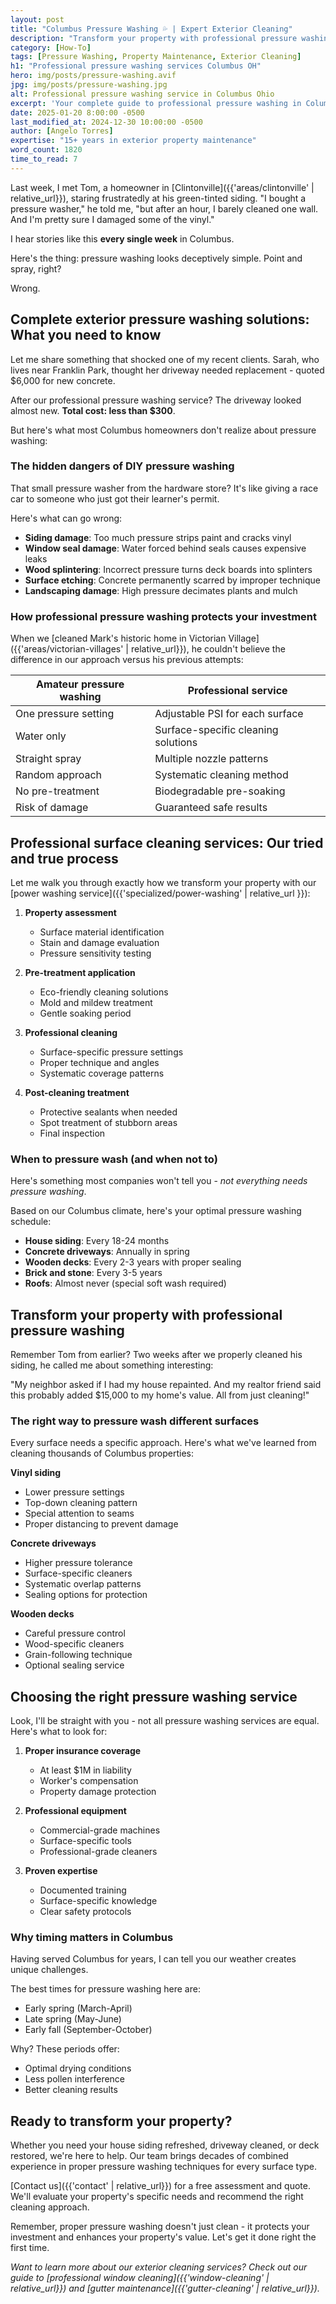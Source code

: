 ```yaml
---
layout: post
title: "Columbus Pressure Washing 💦 | Expert Exterior Cleaning"
description: "Transform your property with professional pressure washing in Columbus. Houses, driveways, decks & more. Safe, effective & guaranteed results! 🏠"
category: [How-To]
tags: [Pressure Washing, Property Maintenance, Exterior Cleaning]
h1: "Professional pressure washing services Columbus OH"
hero: img/posts/pressure-washing.avif
jpg: img/posts/pressure-washing.jpg
alt: Professional pressure washing service in Columbus Ohio
excerpt: 'Your complete guide to professional pressure washing in Columbus. Learn when to DIY, when to hire pros, and how to protect your property.'
date: 2025-01-20 8:00:00 -0500
last_modified_at: 2024-12-30 10:00:00 -0500
author: [Angelo Torres]
expertise: "15+ years in exterior property maintenance"
word_count: 1820
time_to_read: 7
---
```


Last week, I met Tom, a homeowner in [Clintonville]({{'areas/clintonville' | relative_url}}), staring frustratedly at his green-tinted siding. "I bought a pressure washer," he told me, "but after an hour, I barely cleaned one wall. And I'm pretty sure I damaged some of the vinyl."

I hear stories like this **every single week** in Columbus.

Here's the thing: pressure washing looks deceptively simple. Point and spray, right? 

Wrong.

## Complete exterior pressure washing solutions: What you need to know

Let me share something that shocked one of my recent clients. Sarah, who lives near Franklin Park, thought her driveway needed replacement - quoted $6,000 for new concrete.

After our professional pressure washing service? The driveway looked almost new. **Total cost: less than $300**.

But here's what most Columbus homeowners don't realize about pressure washing:

### The hidden dangers of DIY pressure washing

That small pressure washer from the hardware store? It's like giving a race car to someone who just got their learner's permit.

Here's what can go wrong:

- **Siding damage**: Too much pressure strips paint and cracks vinyl
- **Window seal damage**: Water forced behind seals causes expensive leaks
- **Wood splintering**: Incorrect pressure turns deck boards into splinters
- **Surface etching**: Concrete permanently scarred by improper technique
- **Landscaping damage**: High pressure decimates plants and mulch

### How professional pressure washing protects your investment

When we [cleaned Mark's historic home in Victorian Village]({{'areas/victorian-villages' | relative_url}}), he couldn't believe the difference in our approach versus his previous attempts:

| Amateur pressure washing | Professional service |
|-------------------------|---------------------|
| One pressure setting | Adjustable PSI for each surface |
| Water only | Surface-specific cleaning solutions |
| Straight spray | Multiple nozzle patterns |
| Random approach | Systematic cleaning method |
| No pre-treatment | Biodegradable pre-soaking |
| Risk of damage | Guaranteed safe results |

## Professional surface cleaning services: Our tried and true process

Let me walk you through exactly how we transform your property with our [power washing service]({{'specialized/power-washing' | relative_url }}):

1. **Property assessment**
   - Surface material identification
   - Stain and damage evaluation
   - Pressure sensitivity testing

2. **Pre-treatment application**
   - Eco-friendly cleaning solutions
   - Mold and mildew treatment
   - Gentle soaking period

3. **Professional cleaning**
   - Surface-specific pressure settings
   - Proper technique and angles
   - Systematic coverage patterns

4. **Post-cleaning treatment**
   - Protective sealants when needed
   - Spot treatment of stubborn areas
   - Final inspection

### When to pressure wash (and when not to)

Here's something most companies won't tell you - *not everything needs pressure washing*.

Based on our Columbus climate, here's your optimal pressure washing schedule:

- **House siding**: Every 18-24 months
- **Concrete driveways**: Annually in spring
- **Wooden decks**: Every 2-3 years with proper sealing
- **Brick and stone**: Every 3-5 years
- **Roofs**: Almost never (special soft wash required)

## Transform your property with professional pressure washing

Remember Tom from earlier? Two weeks after we properly cleaned his siding, he called me about something interesting:

"My neighbor asked if I had my house repainted. And my realtor friend said this probably added $15,000 to my home's value. All from just cleaning!"

### The right way to pressure wash different surfaces

Every surface needs a specific approach. Here's what we've learned from cleaning thousands of Columbus properties:

**Vinyl siding**
- Lower pressure settings
- Top-down cleaning pattern
- Special attention to seams
- Proper distancing to prevent damage

**Concrete driveways**
- Higher pressure tolerance
- Surface-specific cleaners
- Systematic overlap patterns
- Sealing options for protection

**Wooden decks**
- Careful pressure control
- Wood-specific cleaners
- Grain-following technique
- Optional sealing service

## Choosing the right pressure washing service

Look, I'll be straight with you - not all pressure washing services are equal. Here's what to look for:

1. **Proper insurance coverage**
   - At least $1M in liability
   - Worker's compensation
   - Property damage protection

2. **Professional equipment**
   - Commercial-grade machines
   - Surface-specific tools
   - Professional-grade cleaners

3. **Proven expertise**
   - Documented training
   - Surface-specific knowledge
   - Clear safety protocols

### Why timing matters in Columbus

Having served Columbus for years, I can tell you our weather creates unique challenges.

The best times for pressure washing here are:
- Early spring (March-April)
- Late spring (May-June)
- Early fall (September-October)

Why? These periods offer:
- Optimal drying conditions
- Less pollen interference
- Better cleaning results

## Ready to transform your property?

Whether you need your house siding refreshed, driveway cleaned, or deck restored, we're here to help. Our team brings decades of combined experience in proper pressure washing techniques for every surface type.

[Contact us]({{'contact' | relative_url}}) for a free assessment and quote. We'll evaluate your property's specific needs and recommend the right cleaning approach.

Remember, proper pressure washing doesn't just clean - it protects your investment and enhances your property's value. Let's get it done right the first time.

*Want to learn more about our exterior cleaning services? Check out our guide to [professional window cleaning]({{'window-cleaning' | relative_url}}) and [gutter maintenance]({{'gutter-cleaning' | relative_url}}).*